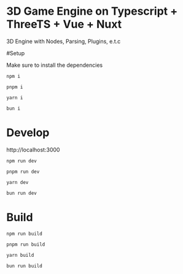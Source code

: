 # 3D Game Engine on Typescript + ThreeTS + Vue + Nuxt

3D Engine with Nodes, Parsing, Plugins, e.t.c

#Setup

Make sure to install the dependencies
```
npm i

pnpm i

yarn i

bun i
```

# Develop

http://localhost:3000

```
npm run dev

pnpm run dev

yarn dev

bun run dev
```

# Build

```
npm run build

pnpm run build

yarn build

bun run build
```